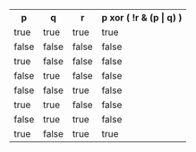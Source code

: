 <table class="tg">
  <tr>
    <th class="tg-031e">p</th>
    <th class="tg-031e">q</th>
    <th class="tg-031e">r<br></th>
    <th class="tg-yw4l">p xor ( !r &amp; (p | q) )<br></th>
  </tr>
  <tr>
    <td class="tg-031e">true</td>
    <td class="tg-031e">true</td>
    <td class="tg-031e">true</td>
    <td class="tg-yw4l">true<br></td>
  </tr>
  <tr>
    <td class="tg-031e">false<br></td>
    <td class="tg-031e">false</td>
    <td class="tg-031e">false</td>
    <td class="tg-yw4l">false<br></td>
  </tr>
  <tr>
    <td class="tg-031e">true</td>
    <td class="tg-031e">false<br></td>
    <td class="tg-031e">false</td>
    <td class="tg-yw4l">false<br></td>
  </tr>
  <tr>
    <td class="tg-031e">false<br></td>
    <td class="tg-031e">true</td>
    <td class="tg-031e">false<br></td>
    <td class="tg-yw4l">false<br></td>
  </tr>
  <tr>
    <td class="tg-yw4l">false</td>
    <td class="tg-yw4l">false</td>
    <td class="tg-yw4l">true</td>
    <td class="tg-yw4l">false<br></td>
  </tr>
  <tr>
    <td class="tg-yw4l">true<br></td>
    <td class="tg-yw4l">true</td>
    <td class="tg-yw4l">false</td>
    <td class="tg-yw4l">false<br></td>
  </tr>
  <tr>
    <td class="tg-yw4l">false<br></td>
    <td class="tg-yw4l">true</td>
    <td class="tg-yw4l">true</td>
    <td class="tg-yw4l">false<br></td>
  </tr>
  <tr>
    <td class="tg-yw4l">true</td>
    <td class="tg-yw4l">false</td>
    <td class="tg-yw4l">true</td>
    <td class="tg-yw4l">true <br></td>
  </tr>
</table>
